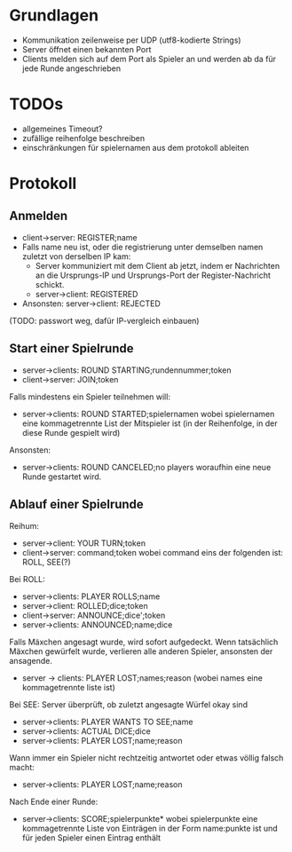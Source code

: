 Grundlagen
==========
- Kommunikation zeilenweise per UDP (utf8-kodierte Strings)
- Server öffnet einen bekannten Port
- Clients melden sich auf dem Port als Spieler an und werden ab da für jede Runde angeschrieben

TODOs
=====
- allgemeines Timeout?
- zufällige reihenfolge beschreiben
- einschränkungen für spielernamen aus dem protokoll ableiten

Protokoll
=========

Anmelden
--------
- client->server: REGISTER;name
- Falls name neu ist, oder die registrierung unter demselben namen zuletzt von derselben IP kam:
  - Server kommuniziert mit dem Client ab jetzt, indem er Nachrichten an die Ursprungs-IP und Ursprungs-Port der Register-Nachricht schickt.
  - server->client: REGISTERED
- Ansonsten:
  server->client: REJECTED

(TODO: passwort weg, dafür IP-vergleich einbauen)
  
Start einer Spielrunde
-----------------------
- server->clients: ROUND STARTING;rundennummer;token
- client->server: JOIN;token

Falls mindestens ein Spieler teilnehmen will:
- server->clients: ROUND STARTED;spielernamen
  wobei spielernamen eine kommagetrennte List der Mitspieler ist (in der Reihenfolge, in der diese Runde gespielt wird)

Ansonsten:
- server->clients: ROUND CANCELED;no players
  woraufhin eine neue Runde gestartet wird.

Ablauf einer Spielrunde
-----------------------
Reihum:
- server->client: YOUR TURN;token
- client->server: command;token
  wobei command eins der folgenden ist: ROLL, SEE(?)
  
Bei ROLL:
- server->clients: PLAYER ROLLS;name
- server->client: ROLLED;dice;token
- client->server: ANNOUNCE;dice';token
- server->clients: ANNOUNCED;name;dice

Falls Mäxchen angesagt wurde, wird sofort aufgedeckt. Wenn tatsächlich Mäxchen gewürfelt wurde, verlieren alle anderen Spieler, ansonsten der ansagende.
- server -> clients: PLAYER LOST;names;reason (wobei names eine kommagetrennte liste ist)

Bei SEE:
Server überprüft, ob zuletzt angesagte Würfel okay sind
- server->clients: PLAYER WANTS TO SEE;name
- server->clients: ACTUAL DICE;dice
- server->clients: PLAYER LOST;name;reason

Wann immer ein Spieler nicht rechtzeitig antwortet oder etwas völlig falsch macht:
- server->clients: PLAYER LOST;name;reason

Nach Ende einer Runde:
- server->clients: SCORE;spielerpunkte*
  wobei spielerpunkte eine kommagetrennte Liste von Einträgen in der Form name:punkte ist und für jeden Spieler einen Eintrag enthält

